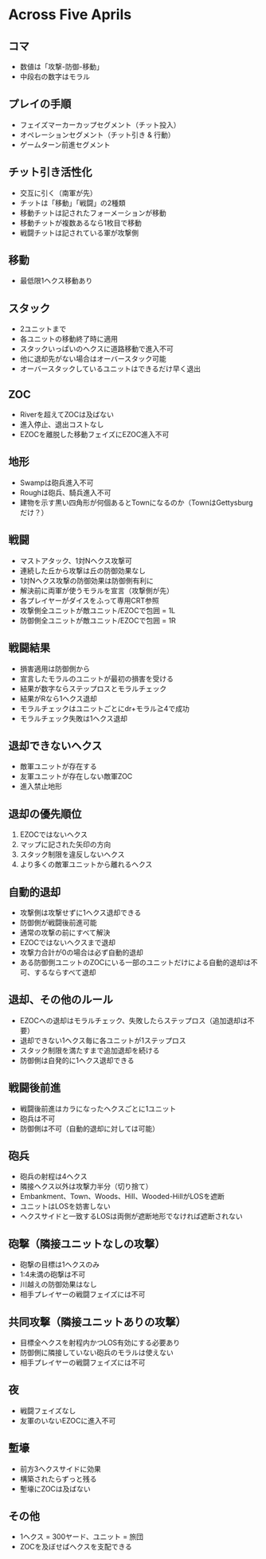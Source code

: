 # Across Five Aprils

## コマ
- 数値は「攻撃-防御-移動」
- 中段右の数字はモラル

## プレイの手順
- フェイズマーカーカップセグメント（チット投入）
- オペレーションセグメント（チット引き & 行動）
- ゲームターン前進セグメント

## チット引き活性化
- 交互に引く（南軍が先）
- チットは「移動」「戦闘」の2種類
- 移動チットは記されたフォーメーションが移動
- 移動チットが複数あるなら1枚目で移動
- 戦闘チットは記されている軍が攻撃側

## 移動
- 最低限1ヘクス移動あり

## スタック
- 2ユニットまで
- 各ユニットの移動終了時に適用
- スタックいっぱいのヘクスに道路移動で進入不可
- 他に退却先がない場合はオーバースタック可能
- オーバースタックしているユニットはできるだけ早く退出

## ZOC
- Riverを超えてZOCは及ばない
- 進入停止、退出コストなし
- EZOCを離脱した移動フェイズにEZOC進入不可

## 地形
- Swampは砲兵進入不可
- Roughは砲兵、騎兵進入不可
- 建物を示す黒い四角形が何個あるとTownになるのか（TownはGettysburgだけ？）

## 戦闘
- マストアタック、1対Nヘクス攻撃可
- 連続した丘から攻撃は丘の防御効果なし
- 1対Nヘクス攻撃の防御効果は防御側有利に
- 解決前に両軍が使うモラルを宣言（攻撃側が先）
- 各プレイヤーがダイスをふって専用CRT参照
- 攻撃側全ユニットが敵ユニット/EZOCで包囲 = 1L
- 防御側全ユニットが敵ユニット/EZOCで包囲 = 1R

## 戦闘結果
- 損害適用は防御側から
- 宣言したモラルのユニットが最初の損害を受ける
- 結果が数字ならステップロスとモラルチェック
- 結果がRなら1ヘクス退却
- モラルチェックはユニットごとにdr+モラル≧4で成功
- モラルチェック失敗は1ヘクス退却

## 退却できないヘクス
- 敵軍ユニットが存在する
- 友軍ユニットが存在しない敵軍ZOC
- 進入禁止地形

## 退却の優先順位
1. EZOCではないヘクス
2. マップに記された矢印の方向
3. スタック制限を違反しないヘクス
4. より多くの敵軍ユニットから離れるヘクス

## 自動的退却
- 攻撃側は攻撃せずに1ヘクス退却できる
- 防御側が戦闘後前進可能
- 通常の攻撃の前にすべて解決
- EZOCではないヘクスまで退却
- 攻撃力合計が0の場合は必ず自動的退却
- ある防御側ユニットのZOCにいる一部のユニットだけによる自動的退却は不可、するならすべて退却

## 退却、その他のルール
- EZOCへの退却はモラルチェック、失敗したらステップロス（追加退却は不要）
- 退却できない1ヘクス毎に各ユニットが1ステップロス
- スタック制限を満たすまで追加退却を続ける
- 防御側は自発的に1ヘクス退却できる

## 戦闘後前進
- 戦闘後前進はカラになったヘクスごとに1ユニット
- 砲兵は不可
- 防御側は不可（自動的退却に対しては可能）

## 砲兵
- 砲兵の射程は4ヘクス
- 隣接ヘクス以外は攻撃力半分（切り捨て）
- Embankment、Town、Woods、Hill、Wooded-HillがLOSを遮断
- ユニットはLOSを妨害しない
- ヘクスサイドと一致するLOSは両側が遮断地形でなければ遮断されない

## 砲撃（隣接ユニットなしの攻撃）
- 砲撃の目標は1ヘクスのみ
- 1:4未満の砲撃は不可
- 川越えの防御効果はなし
- 相手プレイヤーの戦闘フェイズには不可

## 共同攻撃（隣接ユニットありの攻撃）
- 目標全ヘクスを射程内かつLOS有効にする必要あり
- 防御側に隣接していない砲兵のモラルは使えない
- 相手プレイヤーの戦闘フェイズには不可

## 夜
- 戦闘フェイズなし
- 友軍のいないEZOCに進入不可

## 塹壕
- 前方3ヘクスサイドに効果
- 構築されたらずっと残る
- 塹壕にZOCは及ばない

## その他
- 1ヘクス = 300ヤード、ユニット = 旅団
- ZOCを及ぼせばヘクスを支配できる
